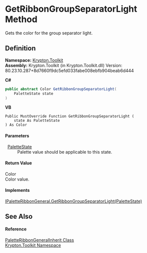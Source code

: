 # GetRibbonGroupSeparatorLight Method


Gets the color for the group separator light.



## Definition
**Namespace:** <a href="79d2eac2-21f4-54ff-7552-b20c33c30600.md">Krypton.Toolkit</a>  
**Assembly:** Krypton.Toolkit (in Krypton.Toolkit.dll) Version: 80.23.10.287+8d7660f9dc5efd033fabe008ebfb904beab6d444

**C#**
``` C#
public abstract Color GetRibbonGroupSeparatorLight(
	PaletteState state
)
```
**VB**
``` VB
Public MustOverride Function GetRibbonGroupSeparatorLight ( 
	state As PaletteState
) As Color
```



#### Parameters
<dl><dt>  <a href="93e626cd-00cf-240e-06c6-ab4d47e982ba.md">PaletteState</a></dt><dd>Palette value should be applicable to this state.</dd></dl>

#### Return Value
Color  
Color value.

#### Implements
<a href="e89c876b-6ec8-03eb-8825-d3d47e0202b5.md">IPaletteRibbonGeneral.GetRibbonGroupSeparatorLight(PaletteState)</a>  


## See Also


#### Reference
<a href="dae6eb0d-6733-a7e6-229c-8bff348bb07a.md">PaletteRibbonGeneralInherit Class</a>  
<a href="79d2eac2-21f4-54ff-7552-b20c33c30600.md">Krypton.Toolkit Namespace</a>  
